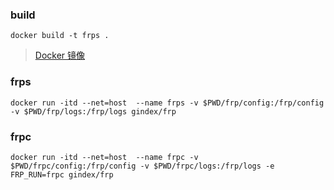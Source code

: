 ### build
```shell
docker build -t frps .
```
> [Docker 镜像](https://hub.docker.com/repository/docker/gindex/frp)
### frps
```shell
docker run -itd --net=host  --name frps -v $PWD/frp/config:/frp/config -v $PWD/frp/logs:/frp/logs gindex/frp
```

### frpc
```shell
docker run -itd --net=host  --name frpc -v $PWD/frpc/config:/frp/config -v $PWD/frpc/logs:/frp/logs -e FRP_RUN=frpc gindex/frp
```
